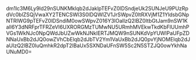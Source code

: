 dm1lc3M6Ly9ld29nSUNKMklqb2dJaklpTEFvZ0lDSndjeUk2SUNJeU9PUzRpdVc0blZSQjVwaXY2TENCSWl3S0lDQWlZV1JrSWpvZ0ltRXVjM1Z1YldsbGNpNTRlWG9pTEFvZ0lDSndiM0owSWpvZ016Y3lOallzQ2lBZ0ltbGtJam9nSW1Kall6Y3dNRFprTFRZeVl6UXRORGMzTUMwNU5URmhMVEkwTkdKbFlUUmhPVGs1WkNJc0NpQWdJbUZwWkNJNklERTJMQW9nSUNKdVpYUWlPaUFpZDNNaUxBb2dJQ0owZVhCbElqb2dJbTV2Ym1VaUxBb2dJQ0pvYjNOMElqb2dJaUlzQ2lBZ0luQmhkR2dpT2lBaUx5SXNDaUFnSW5Sc2N5STZJQ0owYkhNaUNuMD0=
